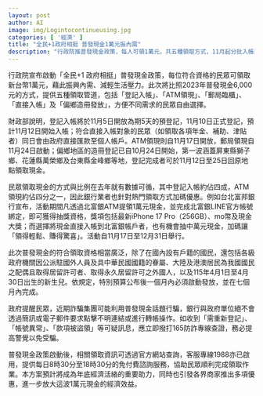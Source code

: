 ```yaml
---
layout: post
author: AI
image: img/Logintocontinueusing.jpg
categories: [ '經濟' ]
title: "全民+1政府相挺 普發現金1萬元振內需"  
description: "行政院推普發現金政策，每人可領1萬元，共五種領取方式，11月起分批入帳或領現，資格涵蓋國民與特定外籍人士，並提醒防詐騙。銀行加碼優惠，年底經濟可望活絡。"  "
---
```

行政院宣布啟動「全民+1 政府相挺」普發現金政策，每位符合資格的民眾可領取新台幣1萬元，藉此振興內需、減輕生活壓力。此次將比照2023年普發現金6,000元的方式，提供五種領取管道，包括「登記入帳」、「ATM領現」、「郵局臨櫃」、「直接入帳」及「偏鄉造冊發放」，方便不同需求的民眾自由選擇。  

財政部說明，登記入帳將於11月5日開放為期5天的預登記，11月10日正式登記，預計11月12日開始入帳；符合直接入帳對象的民眾（如領取各項年金、補助、津貼者）同日會由政府直接匯款至個人帳戶。ATM領現則自11月17日開放，郵局領現自11月24日啟動；偏鄉地區的造冊登記已自10月24日開始，第一波涵蓋屏東縣獅子鄉、花蓮縣萬榮鄉及台東縣金峰鄉等地，登記完成者可於11月12日至25日回原地點領取現金。  

民眾領取現金的方式與比例在去年就有數據可循，其中登記入帳約佔四成，ATM領現約佔四分之一，因此銀行業者也針對熱門領取方式加碼優惠。例如台北富邦銀行宣布，活動期間凡透過北富銀ATM提領1萬元現金，並完成北富銀LINE官方帳號綁定，即可獲得抽獎資格，獎項包括最新iPhone 17 Pro（256GB）、mo幣及現金大獎；而選擇將現金直接入帳到北富銀帳戶者，也有機會抽中萬元現金，加碼讓「領得輕鬆、賺得驚喜」。活動自11月17日至12月31日舉行。  

此次普發現金的符合領取資格相當廣泛，除了在國內設有戶籍的國民，還包括各級政府機關因公派駐國外人員及具中華民國國籍的眷屬、大陸及港澳居民為我國國民之配偶且取得居留許可者、取得永久居留許可之外國人，以及115年4月1日至4月30日出生的新生兒。依規定，特別預算公布後一個月內必須啟動發放，並在七個月內完成。  

政府提醒民眾，近期詐騙集團可能利用普發現金話題行騙，銀行與政府單位絕不會透過簡訊或電子郵件要求點擊不明連結或進行轉帳操作。如收到「需重新登記」、「帳號異常」、「款項被盜領」等可疑訊息，應立即撥打165防詐專線查證，務必提高警覺以免受騙。  

普發現金政策啟動後，相關領取資訊可透過官方網站查詢，客服專線1988亦已啟用，提供每日8時30分至18時30分的免付費諮詢服務，協助民眾順利完成領取作業。本方案預計將成為年底經濟活絡的重要助力，同時也引發各界商家推出多項優惠，進一步放大這波1萬元現金的經濟效益。  